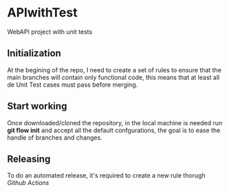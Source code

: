 # APIwithTest
WebAPI project with unit tests

## Initialization
At the begining of the repo, I need to create a set of rules to ensure that the main branches will contain only functional code, this means that at least all de Unit Test cases must pass before merging.

## Start working
Once downloaded/cloned the repository, in the local machine is needed run **git flow init** and accept all the default confgurations, the goal is to ease the handle of branches and changes.

## Releasing
To do an automated release, it's required to create a new rule thorugh *Github Actions*
